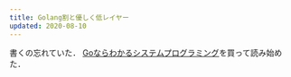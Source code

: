 ```yaml
---
title: Golang割と優しく低レイヤー
updated: 2020-08-10
---
```


書くの忘れていた．
[Goならわかるシステムプログラミング](https://www.lambdanote.com/products/go)を買って読み始めた．
